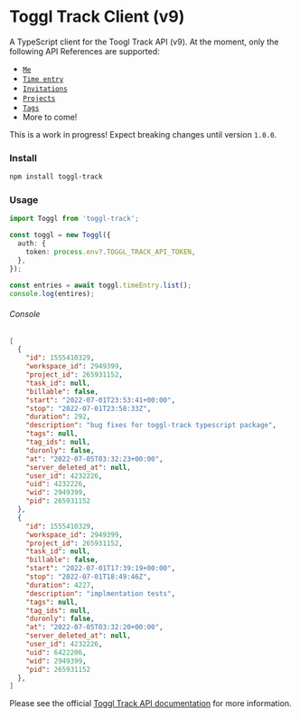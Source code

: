 # Toggl Track Client (v9)

A TypeScript client for the Toogl Track API (v9). At the moment, only the following API References are supported:

- [`Me`](https://developers.track.toggl.com/docs/api/me)
- [`Time entry`](https://developers.track.toggl.com/docs/api/time_entry)
- [`Invitations`](https://developers.track.toggl.com/docs/api/invitations)
- [`Projects`](https://developers.track.toggl.com/docs/api/projects)
- [`Tags`](https://developers.track.toggl.com/docs/api/tags)
- More to come!

This is a work in progress! Expect breaking changes until version `1.0.0`.

### Install

```bash
npm install toggl-track
```

### Usage

```typescript
import Toggl from 'toggl-track';

const toggl = new Toggl({
  auth: {
    token: process.env?.TOGGL_TRACK_API_TOKEN,
  },
});

const entries = await toggl.timeEntry.list();
console.log(entires);
```
###### Console
```json
[
  {
    "id": 1555410329,
    "workspace_id": 2949399,
    "project_id": 265931152,
    "task_id": null,
    "billable": false,
    "start": "2022-07-01T23:53:41+00:00",
    "stop": "2022-07-01T23:58:33Z",
    "duration": 292,
    "description": "bug fixes for toggl-track typescript package",
    "tags": null,
    "tag_ids": null,
    "duronly": false,
    "at": "2022-07-05T03:32:23+00:00",
    "server_deleted_at": null,
    "user_id": 4232226,
    "uid": 4232226,
    "wid": 2949399,
    "pid": 265931152
  },
  {
    "id": 1555410329,
    "workspace_id": 2949399,
    "project_id": 265931152,
    "task_id": null,
    "billable": false,
    "start": "2022-07-01T17:39:19+00:00",
    "stop": "2022-07-01T18:49:46Z",
    "duration": 4227,
    "description": "implmentation tests",
    "tags": null,
    "tag_ids": null,
    "duronly": false,
    "at": "2022-07-05T03:32:20+00:00",
    "server_deleted_at": null,
    "user_id": 4232226,
    "uid": 6422206,
    "wid": 2949399,
    "pid": 265931152
  },
]
```

Please see the official [Toggl Track API documentation](https://developers.track.toggl.com/docs/) for more information.
